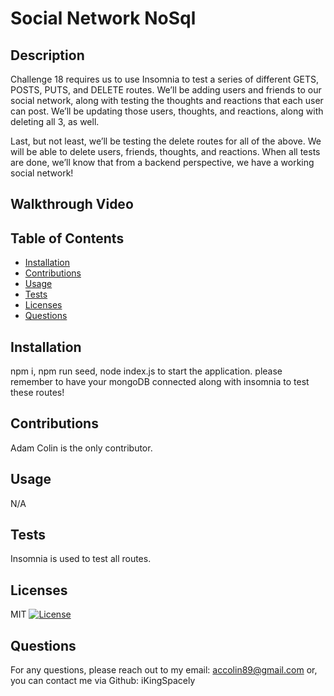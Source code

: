 # Social Network NoSql

## Description
Challenge 18 requires us to use Insomnia to test a series of different GETS, POSTS, PUTS, and DELETE routes. We’ll be adding users and friends to our social network, along with testing the thoughts and reactions that each user can post. We’ll be updating those users, thoughts, and reactions, along with deleting all 3, as well. 

Last, but not least, we’ll be testing the delete routes for all of the above. We will be able to delete users, friends, thoughts, and reactions. When all tests are done, we’ll know that from a backend perspective, we have a working social network! 

## Walkthrough Video


## Table of Contents
- [Installation](#installation)
- [Contributions](#contributions)
- [Usage](#usage)
- [Tests](#tests)
- [Licenses](#licenses)
- [Questions](#questions)

## Installation
npm i, npm run seed, node index.js to start the application. please remember to have your mongoDB connected along with insomnia to test these routes!

## Contributions
Adam Colin is the only contributor.

## Usage
N/A

## Tests
Insomnia is used to test all routes.

## Licenses
MIT
[![License](https://img.shields.io/badge/License-MIT-red.svg)](https://opensource.org/licenses/MIT)

## Questions
For any questions, please reach out to my email: accolin89@gmail.com or, you can contact me via Github: iKingSpacely

